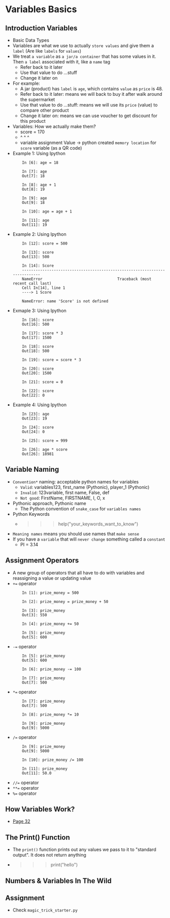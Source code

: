 # Variables Basics

## Introduction Variables
- Basic Data Types
- Variables are what we use to actually `store values` and give them a `label` (Are like `labels` for `values`)
- We treat `a variable` as `a jar/a container` that has some values in it. Then `a label` associated with it, like a `name` tag
    - Refer back to it later
    - Use that value to do ...stuff
    - Change it later on
- For example: 
    - A jar (product) has `label` is `age`, which contains `value` as `price` is 48.
    - Refer back to it later: means we will back to buy it after walk around the supermarket
    - Use that value to do ...stuff: means we will use its `price` (value) to compare other product
    - Change it later on: means we can use voucher to get discount for this product
- Variables: How we actually make them?
    - score     =          170
    - ^         ^           ^
    - variable  assignment Value
    -> python created `memory location` for `score` variable (as a QR code)
- Example 1: Using Ipython
    ```
        In [6]: age = 18

        In [7]: age
        Out[7]: 18

        In [8]: age + 1
        Out[8]: 19

        In [9]: age
        Out[9]: 18

        In [10]: age = age + 1

        In [11]: age
        Out[11]: 19
    ```
- Example 2: Using Ipython
    ```
        In [12]: score = 500

        In [13]: score
        Out[13]: 500

        In [14]: Score
        ---------------------------------------------------------------------------
        NameError                                 Traceback (most recent call last)
        Cell In[14], line 1
        ----> 1 Score

        NameError: name 'Score' is not defined
    ```
- Exmaple 3: Using Ipython
    ```
        In [16]: score
        Out[16]: 500

        In [17]: score * 3
        Out[17]: 1500

        In [18]: score
        Out[18]: 500

        In [19]: score = score * 3

        In [20]: score
        Out[20]: 1500

        In [21]: score = 0

        In [22]: score
        Out[22]: 0
    ```
- Example 4: Using Ipython
    ```
        In [23]: age
        Out[23]: 19

        In [24]: score
        Out[24]: 0

        In [25]: score = 999

        In [26]: age * score
        Out[26]: 18981
    ```

## Variable Naming
- `Convention*` naming: acceptable python names for variables
    - `Valid`: variables123, first_name (Pythonic), player_1 (Pythonic)
    - `Invalid`: 123variable, first name, False, def
    - `Not good`: FirstName, FIRSTNAME, I, O, x
- Pythonic approach, Pythonic name
    - The Python convention of `snake_case` for `variables names`
- Python Keywords
    - >>> help("your_keywords_want_to_know")
- `Meaning names` means you should use names that `make sense`
- If you have a `variable` that will `never change` something called a `constant`
    - PI = 3.14

## Assignment Operators
- A new group of operators that all have to do with variables and reassigning a value or updating value
- `+=` operator
    ```
        In [1]: prize_money = 500

        In [2]: prize_money = prize_money + 50

        In [3]: prize_money
        Out[3]: 550

        In [4]: prize_money += 50

        In [5]: prize_money
        Out[5]: 600
    ```
- `-=` operator
    ```
        In [5]: prize_money
        Out[5]: 600

        In [6]: prize_money -= 100

        In [7]: prize_money
        Out[7]: 500
    ```
- `*=` operator
    ```
        In [7]: prize_money
        Out[7]: 500

        In [8]: prize_money *= 10

        In [9]: prize_money
        Out[9]: 5000
    ```
- `/=` operator
    ```
        In [9]: prize_money
        Out[9]: 5000

        In [10]: prize_money /= 100

        In [11]: prize_money
        Out[11]: 50.0
    ```
- `//=` operator
- `**=` operator
- `%=` operator

## How Variables Work?
- [Page 32](https://www.canva.com/design/DAErfXIn0Ak/0CgknsGzKJ_TnrcJNWUIdg/view)

## The Print() Function
- The `print()` function prints out any values we pass to it to "standard output". It does not return anything
- >>> print("hello")

## Numbers & Variables In The Wild

## Assignment
- Check `magic_trick_starter.py`